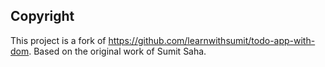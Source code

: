 ## Copyright

This project is a fork of https://github.com/learnwithsumit/todo-app-with-dom.
Based on the original work of Sumit Saha.
